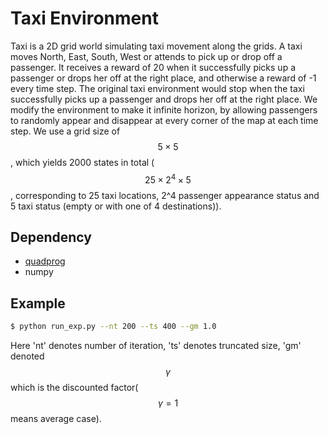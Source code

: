 # Taxi Environment
Taxi is a 2D grid world simulating taxi movement along the grids. A taxi moves North, East, South, West or attends to pick up or drop off a passenger. It receives a reward of 20 when it successfully picks up a passenger or drops her off at the right place, and otherwise a reward of -1 every time step. The original taxi environment would stop when the taxi successfully picks up a passenger and drops her off at the right place. We modify the environment to make it infinite horizon, by allowing passengers to randomly appear and disappear at every corner of the map at each time step. We use a grid size of $$5\times5$$, which yields 2000 states in total ($$25\times2^4\times 5$$, corresponding to 25 taxi locations, 2^4 passenger appearance status and 5 taxi status (empty or with one of 4 destinations)).

## Dependency
* [quadprog](https://github.com/rmcgibbo/quadprog)
* numpy

## Example
```sh
$ python run_exp.py --nt 200 --ts 400 --gm 1.0
```
Here 'nt' denotes number of iteration, 'ts' denotes truncated size, 'gm' denoted $$\gamma$$ which is the discounted factor($$\gamma=1$$ means average case).